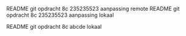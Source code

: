 README git opdracht 8c 235235523 aanpassing remote
README git opdracht 8c 235235523 aanpassing lokaal

README git opdracht 8c abcde
lokaal